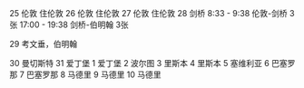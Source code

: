 25 伦敦
住伦敦
26 伦敦
住伦敦
27 伦敦
住伦敦
28 剑桥
8:33 - 9:38 伦敦-剑桥 3张
17:00 - 19:38 剑桥-伯明翰 3张

29 考文垂，伯明翰

30 曼切斯特
31 爱丁堡
1 爱丁堡
2 波尔图
3 里斯本
4 里斯本
5 塞维利亚
6 巴塞罗那
7 巴塞罗那
8 马德里
9 马德里
10 马德里